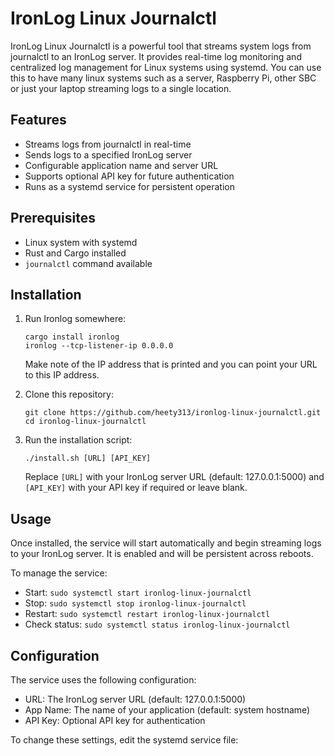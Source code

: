 # IronLog Linux Journalctl

IronLog Linux Journalctl is a powerful tool that streams system logs from journalctl to an IronLog server. It provides real-time log monitoring and centralized log management for Linux systems using systemd. You can use this to have many linux systems such as a server, Raspberry Pi, other SBC or just your laptop streaming logs to a single location. 

## Features

- Streams logs from journalctl in real-time
- Sends logs to a specified IronLog server
- Configurable application name and server URL
- Supports optional API key for future authentication
- Runs as a systemd service for persistent operation

## Prerequisites

- Linux system with systemd
- Rust and Cargo installed
- `journalctl` command available

## Installation

1. Run Ironlog somewhere:
   ```
   cargo install ironlog
   ironlog --tcp-listener-ip 0.0.0.0
   ```
   Make note of the IP address that is printed and you can point your URL to this IP address. 

2. Clone this repository:
   ```
   git clone https://github.com/heety313/ironlog-linux-journalctl.git
   cd ironlog-linux-journalctl
   ```

3. Run the installation script:
   ```
   ./install.sh [URL] [API_KEY]
   ```
   Replace `[URL]` with your IronLog server URL (default: 127.0.0.1:5000) and `[API_KEY]` with your API key if required or leave blank.


## Usage

Once installed, the service will start automatically and begin streaming logs to your IronLog server. It is enabled and will be persistent across reboots.

To manage the service:

- Start: `sudo systemctl start ironlog-linux-journalctl`
- Stop: `sudo systemctl stop ironlog-linux-journalctl`
- Restart: `sudo systemctl restart ironlog-linux-journalctl`
- Check status: `sudo systemctl status ironlog-linux-journalctl`

## Configuration

The service uses the following configuration:

- URL: The IronLog server URL (default: 127.0.0.1:5000)
- App Name: The name of your application (default: system hostname)
- API Key: Optional API key for authentication

To change these settings, edit the systemd service file:

